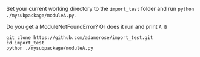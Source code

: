 Set your current working directory to the `import_test` folder and run `python ./mysubpackage/moduleA.py`.

Do you get a ModuleNotFoundError? Or does it run and print `A B`

```
git clone https://github.com/adamerose/import_test.git
cd import_test
python ./mysubpackage/moduleA.py
```
